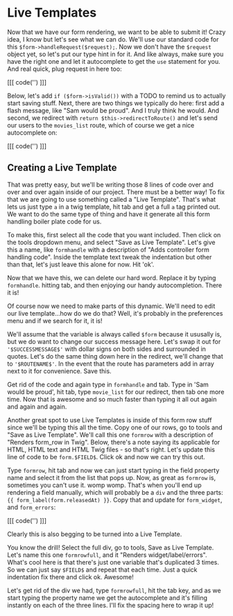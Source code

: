 # Live Templates

Now that we have our form rendering, we want to be able to submit it! Crazy idea, I know
but let's see what we can do. We'll use our standard code for this
`$form->handleRequest($request);`. Now we don't have the `$request` object yet, so let's
put our type hint in for it. And like always, make sure you have the right one and let it
autocomplete to get the `use` statement for you. And real quick, plug request in here too:

[[[ code('') ]]]

Below, let's add `if ($form->isValid())` with a TODO to remind us to actually start saving stuff.
Next, there are two things we typically do here: first add a flash message, like "Sam would be proud".
And I truly think he would. And second, we redirect with `return $this->redirectToRoute()` and let's
send our users to the `movies_list` route, which of course we get a nice autocomplete on:

[[[ code('') ]]]

## Creating a Live Template

That was pretty easy, but we'll be writing those 8 lines of code over and over and over again inside
of our project. There must be a better way! To fix that we are going to use something called a
"Live Template". That's what lets us just type `a` in a twig template, hit tab and get a full
`a` tag printed out. We want to do the same type of thing and have it generate all this form
handling boiler plate code for us. 

To make this, first select all the code that you want included. Then click on the tools dropdown menu,
and select "Save as Live Template". Let's give this a name, like `formhandle` with a description of
"Adds controller form handling code". Inside the template text tweak the indentation but other
than that, let's just leave this alone for now. Hit 'ok'.

Now that we have this, we can delete our hard word. Replace it by typing `formhandle`.
hitting tab, and then enjoying our handy autocompletion. There it is!
 
Of course now we need to make parts of this dynamic. We'll need to edit our live template...how
do we do that? Well, it's probably in the preferences menu and if we search for it, it is!

We'll assume that the variable is always called `$form` because it ususally is, but we do want to
change our success message here. Let's swap it out for `'$SUCCESSMESSAGE$'` with dollar signs
on both sides and surrounded in quotes.  Let's do the same thing down here in the redirect, we'll
change that to `'$ROUTENAME$'`. In the event that the route has parameters add in array next to
it for convenience. Save this.

Get rid of the code and again type in `formhandle` and tab. Type in 'Sam would be proud', hit
tab, type `movie_list` for our redirect, then tab one more time. Now that is awesome and so
much faster than typing it all out again and again and again.

Another great spot to use Live Templates is inside of this form row stuff since we'll be typing
this all the time. Copy one of our rows, go to tools and "Save as Live Template". We'll call this
one `formrow` with a description of "Renders form_row in Twig". Below, there's a note saying
its applicable for HTML, HTML text and HTML Twig files - so that's right. Let's update this line
of code to be `form.$FIELD$`. Click ok and now we can try this out.

Type `formrow`, hit tab and now we can just start typing in the field property name and select
it from the list that pops up. Now, as great as `formrow` is, sometimes you can't use it. womp womp.
That's when you'll end up rendering a field manually, which will probably be a `div`
and the three parts: `{{ form_label(form.releasedAt) }}`. Copy that and update for `form_widget`,
and `form_errors`:

[[[ code('') ]]]

Clearly this is also begging to be turned into a Live Template. 
 
You know the drill! Select the full div, go to tools, Save as Live Template. Let's name this
one `formrowfull`, and it "Renders widget/label/errors". What's cool here is that there's
just one variable that's duplicated 3 times. So we can just say `$FIELD$` and repeat that
each time. Just a quick indentation fix there and click ok. Awesome!
 
Let's get rid of the div we had, type `formrowfull`, hit the tab key, and as we start typing
the property name we get the autocomplete and it's filling instantly on each of the three lines.
I'll fix the spacing here to wrap it up!
